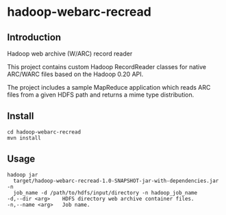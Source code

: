 hadoop-webarc-recread
=====================

Introduction
------------

Hadoop web archive (W/ARC) record reader

This project contains custom Hadoop RecordReader classes for native ARC/WARC 
files based on the Hadoop 0.20 API.

The project includes a sample MapReduce application which reads ARC files from
a given HDFS path and returns a mime type distribution. 

Install
-------

    cd hadoop-webarc-recread
    mvn install 

Usage
-------

    hadoop jar
      target/hadoop-webarc-recread-1.0-SNAPSHOT-jar-with-dependencies.jar -n
      job_name -d /path/to/hdfs/input/directory -n hadoop_job_name
    -d,--dir <arg>    HDFS directory web archive container files.
    -n,--name <arg>   Job name.

